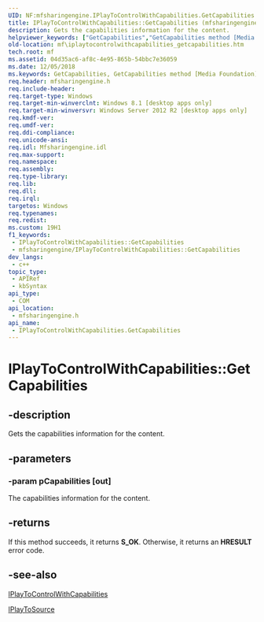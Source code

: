 ```yaml
---
UID: NF:mfsharingengine.IPlayToControlWithCapabilities.GetCapabilities
title: IPlayToControlWithCapabilities::GetCapabilities (mfsharingengine.h)
description: Gets the capabilities information for the content.
helpviewer_keywords: ["GetCapabilities","GetCapabilities method [Media Foundation]","GetCapabilities method [Media Foundation]","IPlayToControlWithCapabilities interface","IPlayToControlWithCapabilities interface [Media Foundation]","GetCapabilities method","IPlayToControlWithCapabilities.GetCapabilities","IPlayToControlWithCapabilities::GetCapabilities","mf.iplaytocontrolwithcapabilities_getcapabilities","mfsharingengine/IPlayToControlWithCapabilities::GetCapabilities"]
old-location: mf\iplaytocontrolwithcapabilities_getcapabilities.htm
tech.root: mf
ms.assetid: 04d35ac6-af8c-4e95-865b-54bbc7e36059
ms.date: 12/05/2018
ms.keywords: GetCapabilities, GetCapabilities method [Media Foundation], GetCapabilities method [Media Foundation],IPlayToControlWithCapabilities interface, IPlayToControlWithCapabilities interface [Media Foundation],GetCapabilities method, IPlayToControlWithCapabilities.GetCapabilities, IPlayToControlWithCapabilities::GetCapabilities, mf.iplaytocontrolwithcapabilities_getcapabilities, mfsharingengine/IPlayToControlWithCapabilities::GetCapabilities
req.header: mfsharingengine.h
req.include-header: 
req.target-type: Windows
req.target-min-winverclnt: Windows 8.1 [desktop apps only]
req.target-min-winversvr: Windows Server 2012 R2 [desktop apps only]
req.kmdf-ver: 
req.umdf-ver: 
req.ddi-compliance: 
req.unicode-ansi: 
req.idl: Mfsharingengine.idl
req.max-support: 
req.namespace: 
req.assembly: 
req.type-library: 
req.lib: 
req.dll: 
req.irql: 
targetos: Windows
req.typenames: 
req.redist: 
ms.custom: 19H1
f1_keywords:
 - IPlayToControlWithCapabilities::GetCapabilities
 - mfsharingengine/IPlayToControlWithCapabilities::GetCapabilities
dev_langs:
 - c++
topic_type:
 - APIRef
 - kbSyntax
api_type:
 - COM
api_location:
 - mfsharingengine.h
api_name:
 - IPlayToControlWithCapabilities.GetCapabilities
---
```


# IPlayToControlWithCapabilities::GetCapabilities


## -description

Gets the capabilities information for the content.

## -parameters

### -param pCapabilities [out]

The capabilities information for the content.

## -returns

If this method succeeds, it returns <b xmlns:loc="http://microsoft.com/wdcml/l10n">S_OK</b>. Otherwise, it returns an <b xmlns:loc="http://microsoft.com/wdcml/l10n">HRESULT</b> error code.

## -see-also

<a href="https://docs.microsoft.com/windows/desktop/api/mfsharingengine/nn-mfsharingengine-iplaytocontrolwithcapabilities">IPlayToControlWithCapabilities</a>



<a href="https://docs.microsoft.com/windows/desktop/api/mfsharingengine/nn-mfsharingengine-iplaytosourceclassfactory">IPlayToSource</a>

